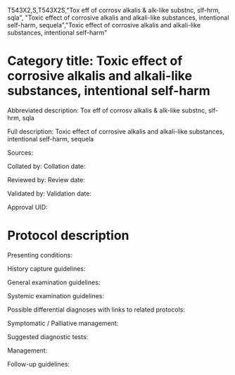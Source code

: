 T543X2,S,T543X2S,"Tox eff of corrosv alkalis & alk-like substnc, slf-hrm, sqla", "Toxic effect of corrosive alkalis and alkali-like substances, intentional self-harm, sequela","Toxic effect of corrosive alkalis and alkali-like substances, intentional self-harm"
# Category title: Toxic effect of corrosive alkalis and alkali-like substances, intentional self-harm

Abbreviated description: Tox eff of corrosv alkalis & alk-like substnc, slf-hrm, sqla

Full description: Toxic effect of corrosive alkalis and alkali-like substances, intentional self-harm, sequela

Sources:

Collated by:
Collation date:

Reviewed by:
Review date:

Validated by:
Validation date:

Approval UID:

# Protocol description

Presenting conditions:

History capture guidelines:

General examination guidelines:

Systemic examination guidelines:

Possible differential diagnoses with links to related protocols:

Symptomatic / Palliative management:

Suggested diagnostic tests:

Management:

Follow-up guidelines:
